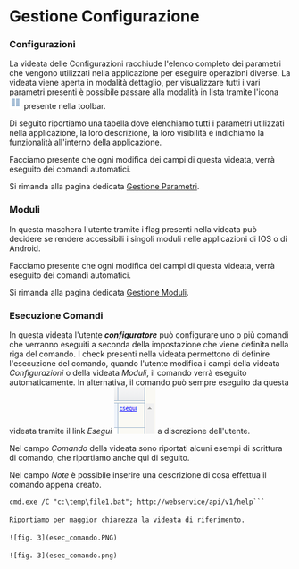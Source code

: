 # Gestione Configurazione


### Configurazioni

La videata delle Configurazioni racchiude l'elenco completo dei parametri che vengono utilizzati nella applicazione per eseguire operazioni diverse. La videata viene aperta in modalità dettaglio, per visualizzare tutti i vari parametri presenti è possibile passare alla modalità in lista tramite l'icona ![](list.gif) presente nella toolbar.

Di seguito riportiamo una tabella dove elenchiamo tutti i parametri utilizzati nella applicazione, la loro descrizione, la loro visibilità e indichiamo la funzionalità all'interno della applicazione.

Facciamo presente che ogni modifica dei campi di questa videata, verrà eseguito dei comandi automatici.

Si rimanda alla pagina dedicata [Gestione Parametri](../gestione_parametri/index.html).

### Moduli

In questa maschera l'utente tramite i flag presenti nella videata può decidere se rendere accessibili i singoli moduli nelle applicazioni di IOS o di Android.

Facciamo presente che ogni modifica dei campi di questa videata, verrà eseguito dei comandi automatici.

Si rimanda alla pagina dedicata [Gestione Moduli](../moduli_mobile/index.html).


### Esecuzione Comandi

In questa videata l'utente ***configuratore*** può configurare uno o più comandi che verranno eseguiti a seconda della impostazione che viene definita nella riga del comando.
I check presenti nella videata permettono di definire l'esecuzione del comando, quando l'utente modifica i campi della videata *Configurazioni* o della videata *Moduli*, il comando verrà eseguito automaticamente.
In alternativa, il comando può sempre eseguito da questa videata tramite il link *Esegui* ![](esegui.PNG) a discrezione dell'utente.

Nel campo *Comando* della videata sono riportati alcuni esempi di scrittura di comando, che riportiamo anche qui di seguito.

Nel campo *Note* è possibile inserire una descrizione di cosa effettua il comando appena creato.

```
cmd.exe /C "c:\temp\file1.bat"; http://webservice/api/v1/help```

Riportiamo per maggior chiarezza la videata di riferimento.

![fig. 3](esec_comando.PNG)

![fig. 3](esec_comando.png)


